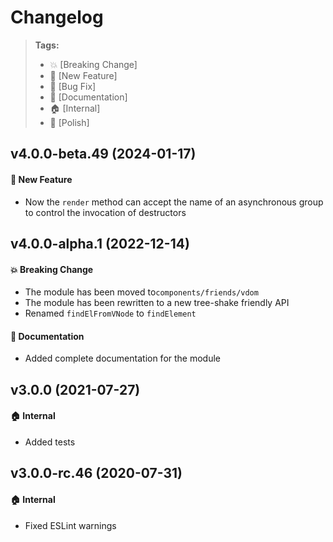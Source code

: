 Changelog
=========

> **Tags:**
> - :boom:       [Breaking Change]
> - :rocket:     [New Feature]
> - :bug:        [Bug Fix]
> - :memo:       [Documentation]
> - :house:      [Internal]
> - :nail_care:  [Polish]

## v4.0.0-beta.49 (2024-01-17)

#### :rocket: New Feature

* Now the `render` method can accept the name of an asynchronous group to control the invocation of destructors

## v4.0.0-alpha.1 (2022-12-14)

#### :boom: Breaking Change

* The module has been moved to`components/friends/vdom`
* The module has been rewritten to a new tree-shake friendly API
* Renamed `findElFromVNode` to `findElement`

#### :memo: Documentation

* Added complete documentation for the module

## v3.0.0 (2021-07-27)

#### :house: Internal

* Added tests

## v3.0.0-rc.46 (2020-07-31)

#### :house: Internal

* Fixed ESLint warnings
